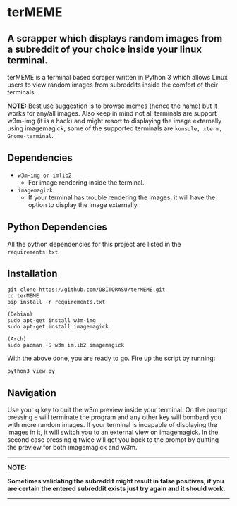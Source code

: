 # terMEME
## A scrapper which displays random images from a subreddit of your choice inside your linux terminal.

terMEME is a terminal based scraper written in Python 3 which allows Linux users to view random images from subreddits inside the comfort of their terminals.

**NOTE:**  Best use suggestion is to browse memes (hence the name) but it works for any/all images. Also keep in mind not all terminals are support w3m-img (it is a hack) and might resort to displaying the image externally using imagemagick, some of the supported terminals are ```konsole, xterm, Gnome-terminal```.

## Dependencies 

- `w3m-img or imlib2`
    - For image rendering inside the terminal.
- `imagemagick`
    - If your terminal has trouble rendering the images, it will have the option to display the image externally.

## Python Dependencies 

All the python dependencies for this project are listed in the ```requirements.txt```.

## Installation 
```
git clone https://github.com/OBITORASU/terMEME.git
cd terMEME
pip install -r requirements.txt

(Debian)
sudo apt-get install w3m-img
sudo apt-get install imagemagick

(Arch)
sudo pacman -S w3m imlib2 imagemagick
```
With the above done, you are ready to go. Fire up the script by running:
```
python3 view.py
```
## Navigation
Use your q key to quit the w3m preview inside your terminal. On the prompt pressing e will terminate the program and any other key will bombard you with more random images. If your terminal is incapable of displaying the images in it, it will switch you to an external view on imagemagick. In the second case pressing q twice will get you back to the prompt by quitting the preview for both imagemagick and w3m.

---
**NOTE:**

**Sometimes validating the subreddit might result in false positives, if you are certain the entered subreddit exists just try again and it should work.**

---
